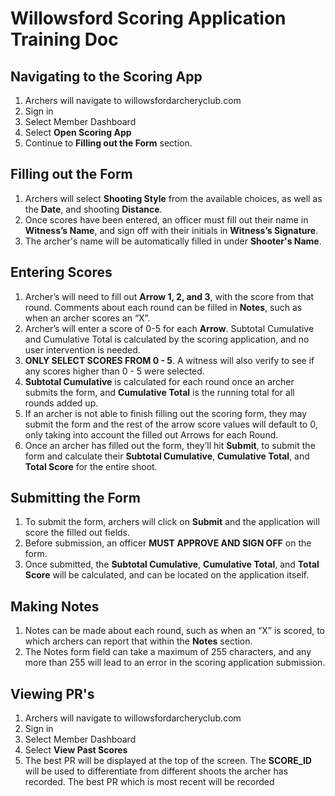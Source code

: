 # Willowsford Scoring Application Training Doc

## Navigating to the Scoring App
1. Archers will navigate to willowsfordarcheryclub.com
2. Sign in
3. Select Member Dashboard
4. Select **Open Scoring App**
5. Continue to **Filling out the Form** section. 

## Filling out the Form 

1. Archers will select **Shooting Style** from the available choices, as well as the **Date**, and shooting **Distance**.
2. Once scores have been entered, an officer must fill out their name in **Witness’s Name**, and sign off with their initials in **Witness’s Signature**.
3. The archer's name will be automatically filled in under **Shooter's Name**.

## Entering Scores
1. Archer’s will need to fill out **Arrow 1, 2, and 3**, with the score from that round. Comments about each round can be filled in **Notes**, such as when an archer scores an “X”.
2. Archer’s will enter a score of 0-5 for each **Arrow**. Subtotal Cumulative and Cumulative Total is calculated by the scoring application, and no user intervention is needed. 
3. **ONLY SELECT SCORES FROM 0 - 5**. A witness will also verify to see if any scores higher than 0 - 5 were selected.
4. **Subtotal Cumulative** is calculated for each round once an archer submits the form, and **Cumulative Total** is the running total for all rounds added up. 
5. If an archer is not able to finish filling out the scoring form, they may submit the form and the rest of the arrow score values will default to 0, only taking into account the filled out Arrows for each Round.
6. Once an archer has filled out the form, they’ll hit **Submit**, to submit the form and calculate their **Subtotal Cumulative**, **Cumulative Total**, and **Total Score** for the entire shoot.

## Submitting the Form
1. To submit the form, archers will click on **Submit** and the application will score the filled out fields.
2. Before submission, an officer **MUST APPROVE AND SIGN OFF** on the form.
3. Once submitted, the **Subtotal Cumulative**, **Cumulative Total**, and **Total Score** will be calculated, and can be located on the application itself.

## Making Notes 
1. Notes can be made about each round, such as when an “X” is scored, to which archers can report that within the **Notes** section. 
2. The Notes form field can take a maximum of 255 characters, and any more than 255 will lead to an error in the scoring application submission. 

## Viewing PR's 
1. Archers will navigate to willowsfordarcheryclub.com
2. Sign in
3. Select Member Dashboard
4. Select **View Past Scores**
5. The best PR will be displayed at the top of the screen. The **SCORE_ID** will be used to differentiate from different shoots the archer has recorded. The best PR which is most recent will be recorded

